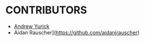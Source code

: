 # CONTRIBUTORS 

- [Andrew Yurick](https://github.com/andrewyurick)
- Aidan Rauscher](https://github.com/aidanjrauscher)
